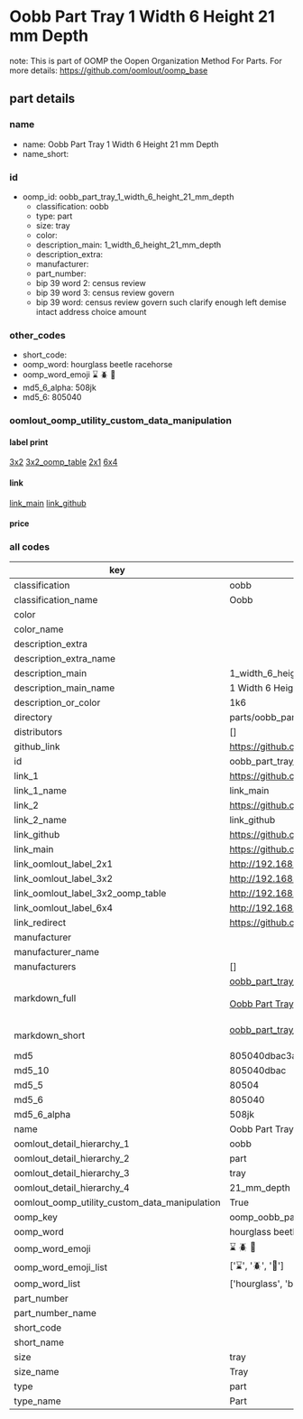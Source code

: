 # Oobb Part Tray 1 Width 6 Height 21 mm Depth  

note: This is part of OOMP the Oopen Organization Method For Parts. For more details: https://github.com/oomlout/oomp_base

##  part details
  







### name
* name: Oobb Part Tray 1 Width 6 Height 21 mm Depth
* name_short: 
### id
* oomp_id: oobb_part_tray_1_width_6_height_21_mm_depth
  * classification: oobb
  * type: part
  * size: tray
  * color: 
  * description_main: 1_width_6_height_21_mm_depth
  * description_extra: 
  * manufacturer: 
  * part_number: 
  * bip 39 word 2: census review
  * bip 39 word 3: census review govern
  * bip 39 word: census review govern such clarify enough left demise intact address choice amount

### other_codes
* short_code: 
* oomp_word: hourglass beetle racehorse
* oomp_word_emoji :hourglass: :beetle: :racehorse:
* md5_6_alpha: 508jk
* md5_6: 805040






### oomlout_oomp_utility_custom_data_manipulation
#### label print
[3x2](http://192.168.1.245:1112/?label=oomp%20508jk)
[3x2_oomp_table](http://192.168.1.108:1112/?label=oomp%20508jk)
[2x1](http://192.168.1.242:1112/?label=oomp%20508jk)
[6x4](http://192.168.1.55:1112/?label=oomp%20508jk)    

#### link

[link_main](https://github.com/oomlout/oomlout_oomp_version_1_messy/tree/main/parts/oobb_part_tray_1_width_6_height_21_mm_depth) [link_github](https://github.com/oomlout/oomlout_oomp_version_1_messy/tree/main/parts/oobb_part_tray_1_width_6_height_21_mm_depth)                             

#### price







### all codes 
| key | value |  
| --- | --- |  
| classification | oobb |  
| classification_name | Oobb |  
| color |  |  
| color_name |  |  
| description_extra |  |  
| description_extra_name |  |  
| description_main | 1_width_6_height_21_mm_depth |  
| description_main_name | 1 Width 6 Height 21 mm Depth |  
| description_or_color | 1k6 |  
| directory | parts/oobb_part_tray_1_width_6_height_21_mm_depth |  
| distributors | [] |  
| github_link | https://github.com/oomlout/oomlout_oomp_part_src/tree/main/parts/oobb_part_tray_1_width_6_height_21_mm_depth |  
| id | oobb_part_tray_1_width_6_height_21_mm_depth |  
| link_1 | https://github.com/oomlout/oomlout_oomp_version_1_messy/tree/main/parts/oobb_part_tray_1_width_6_height_21_mm_depth |  
| link_1_name | link_main |  
| link_2 | https://github.com/oomlout/oomlout_oomp_version_1_messy/tree/main/parts/oobb_part_tray_1_width_6_height_21_mm_depth |  
| link_2_name | link_github |  
| link_github | https://github.com/oomlout/oomlout_oomp_version_1_messy/tree/main/parts/oobb_part_tray_1_width_6_height_21_mm_depth |  
| link_main | https://github.com/oomlout/oomlout_oomp_version_1_messy/tree/main/parts/oobb_part_tray_1_width_6_height_21_mm_depth |  
| link_oomlout_label_2x1 | http://192.168.1.242:1112/?label=oomp%20508jk |  
| link_oomlout_label_3x2 | http://192.168.1.245:1112/?label=oomp%20508jk |  
| link_oomlout_label_3x2_oomp_table | http://192.168.1.108:1112/?label=oomp%20508jk |  
| link_oomlout_label_6x4 | http://192.168.1.55:1112/?label=oomp%20508jk |  
| link_redirect | https://github.com/oomlout/oomlout_oomp_version_1_messy/tree/main/parts/oobb_part_tray_1_width_6_height_21_mm_depth |  
| manufacturer |  |  
| manufacturer_name |  |  
| manufacturers | [] |  
| markdown_full | [oobb_part_tray_1_width_6_height_21_mm_depth](none)<br>[](none)<br>[Oobb Part Tray 1 Width 6 Height 21 Mm Depth](none)<br><br> |  
| markdown_short | [oobb_part_tray_1_width_6_height_21_mm_depth](none)<br><br> |  
| md5 | 805040dbac3a4fe52b94fd86ca2e212a |  
| md5_10 | 805040dbac |  
| md5_5 | 80504 |  
| md5_6 | 805040 |  
| md5_6_alpha | 508jk |  
| name | Oobb Part Tray 1 Width 6 Height 21 mm Depth |  
| oomlout_detail_hierarchy_1 | oobb |  
| oomlout_detail_hierarchy_2 | part |  
| oomlout_detail_hierarchy_3 | tray |  
| oomlout_detail_hierarchy_4 | 21_mm_depth |  
| oomlout_oomp_utility_custom_data_manipulation | True |  
| oomp_key | oomp_oobb_part_tray_1_width_6_height_21_mm_depth |  
| oomp_word | hourglass beetle racehorse |  
| oomp_word_emoji | :hourglass: :beetle: :racehorse: |  
| oomp_word_emoji_list | [':hourglass:', ':beetle:', ':racehorse:'] |  
| oomp_word_list | ['hourglass', 'beetle', 'racehorse'] |  
| part_number |  |  
| part_number_name |  |  
| short_code |  |  
| short_name |  |  
| size | tray |  
| size_name | Tray |  
| type | part |  
| type_name | Part |  
